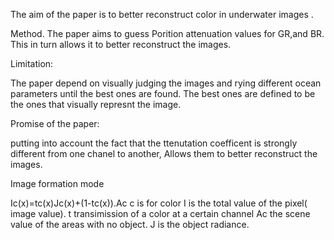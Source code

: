 
The aim of the paper is to better reconstruct color in underwater images .

Method. The paper aims to guess Porition attenuation values for GR,and BR. This in turn allows it to better reconstruct the images.

Limitation:

The paper depend on visually judging the images and rying different ocean parameters until the best ones are found. The best ones are defined to be the ones that visually represnt the image.

Promise of the paper:

putting into account the fact that the ttenutation coefficent is strongly different from one chanel to another, Allows them to better reconstruct the images.

Image formation mode

Ic(x)=tc(x)Jc(x)+(1-tc(x)).Ac
c is for color
I is the total value of the pixel( image value).
t transimission of a color at a certain channel
Ac the scene value of the areas with no object.
J is the object radiance.

